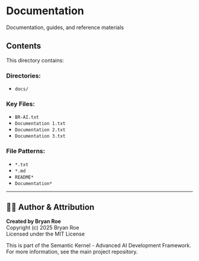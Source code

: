 # Documentation

Documentation, guides, and reference materials

## Contents
This directory contains:

### Directories:
- `docs/`

### Key Files:
- `BR-AI.txt`
- `Documentation 1.txt`
- `Documentation 2.txt`
- `Documentation 3.txt`

### File Patterns:
- `*.txt`
- `*.md`
- `README*`
- `Documentation*`


---

## 👨‍💻 Author & Attribution

**Created by Bryan Roe**  
Copyright (c) 2025 Bryan Roe  
Licensed under the MIT License

This is part of the Semantic Kernel - Advanced AI Development Framework.
For more information, see the main project repository.

